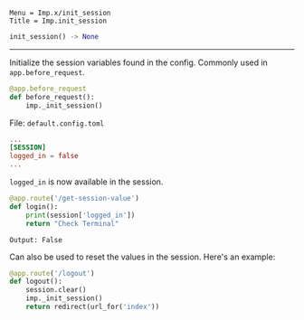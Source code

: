 ```
Menu = Imp.x/init_session
Title = Imp.init_session
```

```python
init_session() -> None
```

---

Initialize the session variables found in the config. Commonly used in `app.before_request`.

```python
@app.before_request
def before_request():
    imp._init_session()
```

File: `default.config.toml`

```toml
...
[SESSION]
logged_in = false
...
```

`logged_in` is now available in the session.

```python
@app.route('/get-session-value')
def login():
    print(session['logged_in'])
    return "Check Terminal"
```

`Output: False`

Can also be used to reset the values in the session. Here's an example:

```python
@app.route('/logout')
def logout():
    session.clear()
    imp._init_session()
    return redirect(url_for('index'))
```